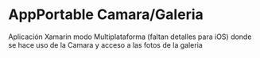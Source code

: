 # AppPortable Camara/Galeria
Aplicación Xamarin modo Multiplataforma (faltan detalles para iOS) donde se hace uso de la Camara y acceso a las fotos de la galeria
